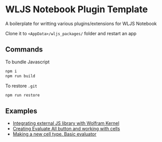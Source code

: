 # WLJS Notebook Plugin Template

A boilerplate for writting various plugins/extensions for WLJS Notebook

Clone it to `<AppData>/wljs_packages/` folder and restart an app

## Commands

To bundle Javascript

```bash
npm i
npm run build
```

To restore `.git` 

```bash
npm run restore
```

## Examples
- [Integrating external JS library with Wolfram Kernel](https://github.com/JerryI/wljs-plugin-example-1)
- [Creating Evaluate All button and working with cells](https://github.com/JerryI/wljs-plugin-example-2)
- [Making a new cell type. Basic evaluator](https://github.com/JerryI/wljs-plugin-example-3)